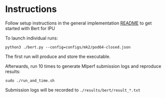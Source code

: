 
# Instructions
Follow setup instructions in the general implementation [README](../implementations/popart/README.md) to get started with Bert for IPU

To launch individual runs:
  ```
  python3 ./bert.py --config=configs/mk2/pod64-closed.json
  ```
The first run will produce and store the executable. 

Afterwards, run 10 times to generate Mlperf submission logs and reproduce results:
```
sudo ./run_and_time.sh
```
Submission logs will be recorded to `./results/bert/result_*.txt`
